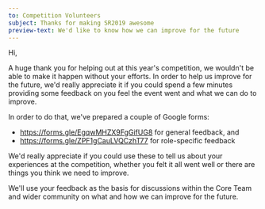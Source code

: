 ```yaml
---
to: Competition Volunteers
subject: Thanks for making SR2019 awesome
preview-text: We'd like to know how we can improve for the future
---
```


Hi,

A huge thank you for helping out at this year's competition, we wouldn't be able
to make it happen without your efforts. In order to help us improve for the
future, we'd really appreciate it if you could spend a few minutes providing
some feedback on you feel the event went and what we can do to improve.

In order to do that, we've prepared a couple of Google forms:
- https://forms.gle/EgqwMHZX9FgGifUG8 for general feedback, and
- https://forms.gle/ZPF1gCauLVQCzhT77 for role-specific feedback

We'd really appreciate if you could use these to tell us about your experiences
at the competition, whether you felt it all went well or there are things you
think we need to improve.

We'll use your feedback as the basis for discussions within the Core Team and
wider community on what and how we can improve for the future.
